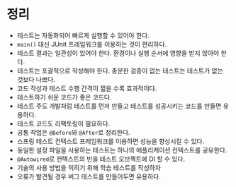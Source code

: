 # 정리

* 테스트는 자동화되어 빠르게 실행할 수 있어야 한다.
* `main()` 대신 JUnit 프레임워크를 이용하는 것이 편리하다.
* 테스트 결과는 일관성이 있어야 한다. 환경이나 실행 순서에 영향을 받지 않아야 한다.
* 테스트는 포괄적으로 작성해야 한다. 충분한 검증이 없는 테스트는 테스트가 없는 것보다 나쁘다.
* 코드 작성과 테스트 수행 간격이 짧을 수록 효과적이다.
* 테스트하기 쉬운 코드가 좋은 코드다.
* 테스트 주도 개발처럼 테스트를 먼저 만들고 테스트를 성공시키는 코드를 만들면 유용하다.
* 테스트 코드도 리팩토링이 필요하다.
* 공통 작업은 `@Before`와 `@After`로 정리한다.
* 스프링 테스트 컨텍스트 프레임워크를 이용하면 성능을 향상시킬 수 있다.
* 동일한 설정 파일을 사용하는 테스트는 하나의 애플리케이션 컨텍스트를 공유한다.
* `@Autowired`로 컨텍스트의 빈을 테스트 오브젝트에 DI 할 수 있다.
* 기술의 사용 방법을 익히기 위해 학습 테스트를 작성하자
* 오류가 발견될 경우 버그 테스트를 만들어두면 유용하다.